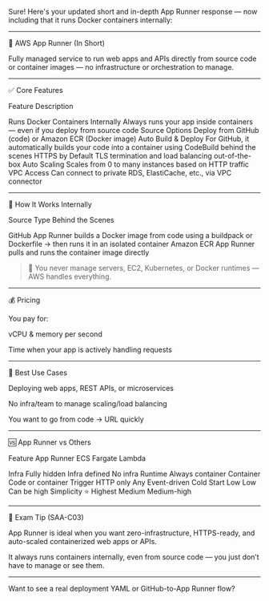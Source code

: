 Sure! Here's your updated short and in-depth App Runner response — now including that it runs Docker containers internally:


---

🚀 AWS App Runner (In Short)

Fully managed service to run web apps and APIs directly from source code or container images — no infrastructure or orchestration to manage.


---

✅ Core Features

Feature	Description

Runs Docker Containers Internally	Always runs your app inside containers — even if you deploy from source code
Source Options	Deploy from GitHub (code) or Amazon ECR (Docker image)
Auto Build & Deploy	For GitHub, it automatically builds your code into a container using CodeBuild behind the scenes
HTTPS by Default	TLS termination and load balancing out-of-the-box
Auto Scaling	Scales from 0 to many instances based on HTTP traffic
VPC Access	Can connect to private RDS, ElastiCache, etc., via VPC connector



---

🧠 How It Works Internally

Source Type	Behind the Scenes

GitHub	App Runner builds a Docker image from code using a buildpack or Dockerfile → then runs it in an isolated container
Amazon ECR	App Runner pulls and runs the container image directly


> 🔐 You never manage servers, EC2, Kubernetes, or Docker runtimes — AWS handles everything.




---

💰 Pricing

You pay for:

vCPU & memory per second

Time when your app is actively handling requests



---

🧪 Best Use Cases

Deploying web apps, REST APIs, or microservices

No infra/team to manage scaling/load balancing

You want to go from code → URL quickly



---

🆚 App Runner vs Others

Feature	App Runner	ECS Fargate	Lambda

Infra	Fully hidden	Infra defined	No infra
Runtime	Always container	Container	Code or container
Trigger	HTTP only	Any	Event-driven
Cold Start	Low	Low	Can be high
Simplicity	⭐ Highest	Medium	Medium-high



---

📝 Exam Tip (SAA-C03)

App Runner is ideal when you want zero-infrastructure, HTTPS-ready, and auto-scaled containerized web apps or APIs.

It always runs containers internally, even from source code — you just don’t have to manage or see them.



---

Want to see a real deployment YAML or GitHub-to-App Runner flow?